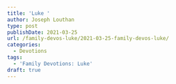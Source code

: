 ```yaml
---
title: 'Luke '
author: Joseph Louthan
type: post
publishDate: 2021-03-25
url: /family-devos-luke/2021-03-25-family-devos-luke/
categories:
  - Devotions
tags:
  - 'Family Devotions: Luke'
draft: true
---
```

